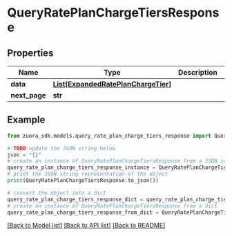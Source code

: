 # QueryRatePlanChargeTiersResponse



## Properties

Name | Type | Description | Notes
------------ | ------------- | ------------- | -------------
**data** | [**List[ExpandedRatePlanChargeTier]**](ExpandedRatePlanChargeTier.md) |  | [optional] 
**next_page** | **str** |  | [optional] 

## Example

```python
from zuora_sdk.models.query_rate_plan_charge_tiers_response import QueryRatePlanChargeTiersResponse

# TODO update the JSON string below
json = "{}"
# create an instance of QueryRatePlanChargeTiersResponse from a JSON string
query_rate_plan_charge_tiers_response_instance = QueryRatePlanChargeTiersResponse.from_json(json)
# print the JSON string representation of the object
print(QueryRatePlanChargeTiersResponse.to_json())

# convert the object into a dict
query_rate_plan_charge_tiers_response_dict = query_rate_plan_charge_tiers_response_instance.to_dict()
# create an instance of QueryRatePlanChargeTiersResponse from a dict
query_rate_plan_charge_tiers_response_from_dict = QueryRatePlanChargeTiersResponse.from_dict(query_rate_plan_charge_tiers_response_dict)
```
[[Back to Model list]](../README.md#documentation-for-models) [[Back to API list]](../README.md#documentation-for-api-endpoints) [[Back to README]](../README.md)


